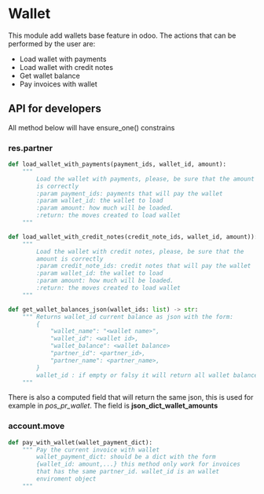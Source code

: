 # Wallet
This module add wallets base feature in odoo.
The actions that can be performed by the user are:

 - Load wallet with payments
 - Load wallet with credit notes
 - Get wallet balance
 - Pay invoices with wallet

## API for developers

All method below will have ensure_one() constrains

### res.partner


```python  
def load_wallet_with_payments(payment_ids, wallet_id, amount):  
    """ 
        Load the wallet with payments, please, be sure that the amount 
        is correctly
        :param payment_ids: payments that will pay the wallet
        :param wallet_id: the wallet to load
        :param amount: how much will be loaded.
        :return: the moves created to load wallet 
    """  
```

```python  
def load_wallet_with_credit_notes(credit_note_ids, wallet_id, amount)):
    """
        Load the wallet with credit notes, please, be sure that the 
        amount is correctly
        :param credit_note_ids: credit notes that will pay the wallet
        :param wallet_id: the wallet to load
        :param amount: how much will be loaded.
        :return: the moves created to load wallet
    """  
```

```python  
def get_wallet_balances_json(wallet_ids: list) -> str:  
    """ Returns wallet_id current balance as json with the form:
	    {
		    "wallet_name": "<wallet name>",
		    "wallet_id": <wallet id>,
			"wallet_balance": <wallet balance>
		    "partner_id": <partner_id>,
		    "partner_name": <partner_name>,
	    }
	    wallet_id : if empty or falsy it will return all wallet balances
    """ 
```
There is also a computed field that will return the same json, this is
used for example in *pos_pr_wallet*. The field is **json_dict_wallet_amounts**
### account.move

```python  
def pay_with_wallet(wallet_payment_dict):  
    """ Pay the current invoice with wallet 
        wallet_payment_dict: should be a dict with the form
        {wallet_id: amount,...} this method only work for invoices 
        that has the same partner_id. wallet_id is an wallet
        enviroment object
    """  
```